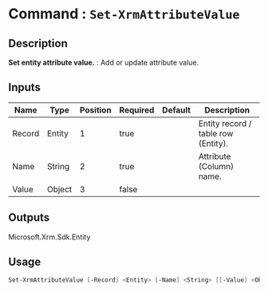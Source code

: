﻿# Command : `Set-XrmAttributeValue` 

## Description

**Set entity attribute value.** : Add or update attribute value.

## Inputs

Name|Type|Position|Required|Default|Description
----|----|--------|--------|-------|-----------
Record|Entity|1|true||Entity record / table row (Entity).
Name|String|2|true||Attribute (Column) name.
Value|Object|3|false||

## Outputs
Microsoft.Xrm.Sdk.Entity

## Usage

```Powershell 
Set-XrmAttributeValue [-Record] <Entity> [-Name] <String> [[-Value] <Object>] [<CommonParameters>]
``` 


